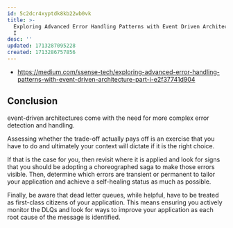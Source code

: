 ```yaml
---
id: 5c2dcr4xyptdk8kb22wb0vk
title: >-
  Exploring Advanced Error Handling Patterns with Event Driven Architecture Part
  I
desc: ''
updated: 1713287095228
created: 1713286757856
---
```


- https://medium.com/ssense-tech/exploring-advanced-error-handling-patterns-with-event-driven-architecture-part-i-e2f37741d904

## Conclusion

event-driven architectures come with the need for more complex error detection and handling.

Assessing whether the trade-off actually pays off is an exercise that you have to do and ultimately your context will dictate if it is the right choice.

If that is the case for you, then revisit where it is applied and look for signs that you should be adopting a choreographed saga to make those errors visible. Then, determine which errors are transient or permanent to tailor your application and achieve a self-healing status as much as possible.

Finally, be aware that dead letter queues, while helpful, have to be treated as first-class citizens of your application. This means ensuring you actively monitor the DLQs and look for ways to improve your application as each root cause of the message is identified.